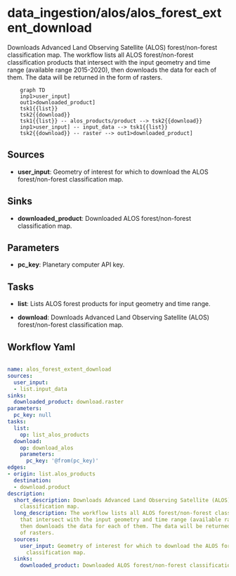 # data_ingestion/alos/alos_forest_extent_download

Downloads Advanced Land Observing Satellite (ALOS) forest/non-forest classification map. The workflow lists all ALOS forest/non-forest classification products that intersect with the input geometry and time range (available range 2015-2020), then downloads the data for each of them. The data will be returned in the form of rasters.

```{mermaid}
    graph TD
    inp1>user_input]
    out1>downloaded_product]
    tsk1{{list}}
    tsk2{{download}}
    tsk1{{list}} -- alos_products/product --> tsk2{{download}}
    inp1>user_input] -- input_data --> tsk1{{list}}
    tsk2{{download}} -- raster --> out1>downloaded_product]
```

## Sources

- **user_input**: Geometry of interest for which to download the ALOS forest/non-forest classification map.

## Sinks

- **downloaded_product**: Downloaded ALOS forest/non-forest classification map.

## Parameters

- **pc_key**: Planetary computer API key.

## Tasks

- **list**: Lists ALOS forest products for input geometry and time range.

- **download**: Downloads Advanced Land Observing Satellite (ALOS) forest/non-forest classification map.

## Workflow Yaml

```yaml

name: alos_forest_extent_download
sources:
  user_input:
  - list.input_data
sinks:
  downloaded_product: download.raster
parameters:
  pc_key: null
tasks:
  list:
    op: list_alos_products
  download:
    op: download_alos
    parameters:
      pc_key: '@from(pc_key)'
edges:
- origin: list.alos_products
  destination:
  - download.product
description:
  short_description: Downloads Advanced Land Observing Satellite (ALOS) forest/non-forest
    classification map.
  long_description: The workflow lists all ALOS forest/non-forest classification products
    that intersect with the input geometry and time range (available range 2015-2020),
    then downloads the data for each of them. The data will be returned in the form
    of rasters.
  sources:
    user_input: Geometry of interest for which to download the ALOS forest/non-forest
      classification map.
  sinks:
    downloaded_product: Downloaded ALOS forest/non-forest classification map.


```